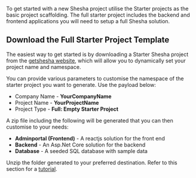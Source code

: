 To get started with a new Shesha project utilise the Starter projects as the basic project scaffolding.
The full starter project includes the backend and frontend applications you will need to setup a full Shesha solution.

## Download the Full Starter Project Template
 
The easiest way to get started is by downloading a Starter Shesha project from the <a href="https://getshesha.herokuapp.com/" target="_blank">getshesha website</a>, which will allow you to dynamically set your project name and namespace.

You can provide various parameters to customise the namespace of the starter project you want to generate. Use the payload below:

- Company Name - **YourCompanyName**
- Project Name - **YourProjectName**
- Project Type - **Full: Empty Starter Project**

A zip file including the following will be generated that you can then customise to your needs:

- **Adminportal (Frontend)** - A reactjs solution for the front end
- **Backend** - An Asp.Net Core solution for the backend
- **Database** - A seeded SQL database with sample data

Unzip the folder generated to your preferred destination.
Refer to this section for a <a href="https://shesha-docs.readthedocs.io/en/latest/2.%20Build%20Your%20First%20App/2.1.%20Tutorial%20Overview/" target="_blank">tutorial</a>.
